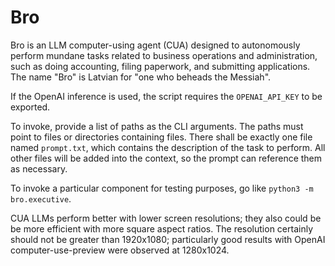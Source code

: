 # Bro

Bro is an LLM computer-using agent (CUA) designed to autonomously perform mundane tasks related to business operations
and administration, such as doing accounting, filing paperwork, and submitting applications.
The name "Bro" is Latvian for "one who beheads the Messiah".

If the OpenAI inference is used, the script requires the `OPENAI_API_KEY` to be exported.

To invoke, provide a list of paths as the CLI arguments. The paths must point to files or directories containing files.
There shall be exactly one file named `prompt.txt`, which contains the description of the task to perform.
All other files will be added into the context, so the prompt can reference them as necessary.

To invoke a particular component for testing purposes, go like `python3 -m bro.executive`.

CUA LLMs perform better with lower screen resolutions;
they also could be be more efficient with more square aspect ratios.
The resolution certainly should not be greater than 1920x1080;
particularly good results with OpenAI computer-use-preview were observed at 1280x1024.
